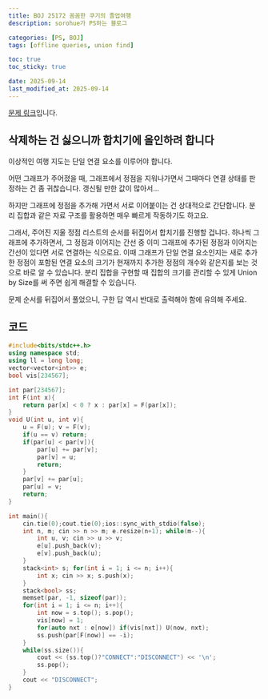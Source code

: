 ```yaml
---
title: BOJ 25172 꼼꼼한 쿠기의 졸업여행
description: sorohue가 PS하는 블로그

categories: [PS, BOJ]
tags: [offline queries, union find]

toc: true
toc_sticky: true

date: 2025-09-14
last_modified_at: 2025-09-14
---
```


[문제 링크](https://boj.kr/25172)입니다.

## 삭제하는 건 싫으니까 합치기에 올인하려 합니다

이상적인 여행 지도는 단일 연결 요소를 이루어야 합니다.

어떤 그래프가 주어졌을 때, 그래프에서 정점을 지워나가면서 그때마다 연결 상태를 판정하는 건 좀 귀찮습니다. 갱신될 만한 값이 많아서…

하지만 그래프에 정점을 추가해 가면서 서로 이어붙이는 건 상대적으로 간단합니다. 분리 집합과 같은 자료 구조를 활용하면 매우 빠르게 작동하기도 하고요.

그래서, 주어진 지울 정점 리스트의 순서를 뒤집어서 합치기를 진행할 겁니다. 하나씩 그래프에 추가하면서, 그 정점과 이어지는 간선 중 이미 그래프에 추가된 정점과 이어지는 간선이 있다면 서로 연결하는 식으로요. 이때 그래프가 단일 연결 요소인지는 새로 추가한 정점이 포함된 연결 요소의 크기가 현재까지 추가한 정점의 개수와 같은지를 보는 것으로 바로 알 수 있습니다. 분리 집합을 구현할 때 집합의 크기를 관리할 수 있게 Union by Size를 써 주면 쉽게 해결할 수 있습니다.

문제 순서를 뒤집어서 풀었으니, 구한 답 역시 반대로 출력해야 함에 유의해 주세요.

## 코드

```cpp
#include<bits/stdc++.h>
using namespace std;
using ll = long long;
vector<vector<int>> e;
bool vis[234567];

int par[234567];
int F(int x){
    return par[x] < 0 ? x : par[x] = F(par[x]);
}
void U(int u, int v){
    u = F(u); v = F(v);
    if(u == v) return;
    if(par[u] < par[v]){
        par[u] += par[v];
        par[v] = u;
        return;
    }
    par[v] += par[u];
    par[u] = v;
    return;
}

int main(){
    cin.tie(0);cout.tie(0);ios::sync_with_stdio(false);
    int n, m; cin >> n >> m; e.resize(n+1); while(m--){
        int u, v; cin >> u >> v;
        e[u].push_back(v);
        e[v].push_back(u);
    }
    stack<int> s; for(int i = 1; i <= n; i++){
        int x; cin >> x; s.push(x);
    }
    stack<bool> ss;
    memset(par, -1, sizeof(par));
    for(int i = 1; i <= n; i++){
        int now = s.top(); s.pop();
        vis[now] = 1;
        for(auto nxt : e[now]) if(vis[nxt]) U(now, nxt);
        ss.push(par[F(now)] == -i);
    }
    while(ss.size()){
        cout << (ss.top()?"CONNECT":"DISCONNECT") << '\n';
        ss.pop();
    }
    cout << "DISCONNECT";
}
```
